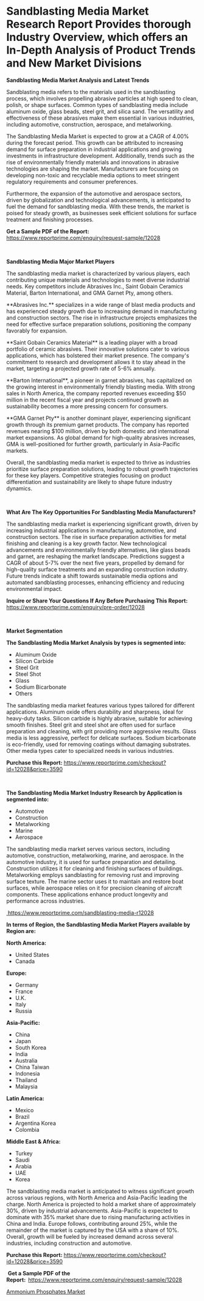 <p><h1>Sandblasting Media Market Research Report Provides thorough Industry Overview, which offers an In-Depth Analysis of Product Trends and New Market Divisions</h1></p><p><strong>Sandblasting Media Market Analysis and Latest Trends</strong></p>
<p><p>Sandblasting media refers to the materials used in the sandblasting process, which involves propelling abrasive particles at high speed to clean, polish, or shape surfaces. Common types of sandblasting media include aluminum oxide, glass beads, steel grit, and silica sand. The versatility and effectiveness of these abrasives make them essential in various industries, including automotive, construction, aerospace, and metalworking.</p><p>The Sandblasting Media Market is expected to grow at a CAGR of 4.00% during the forecast period. This growth can be attributed to increasing demand for surface preparation in industrial applications and growing investments in infrastructure development. Additionally, trends such as the rise of environmentally friendly materials and innovations in abrasive technologies are shaping the market. Manufacturers are focusing on developing non-toxic and recyclable media options to meet stringent regulatory requirements and consumer preferences.</p><p>Furthermore, the expansion of the automotive and aerospace sectors, driven by globalization and technological advancements, is anticipated to fuel the demand for sandblasting media. With these trends, the market is poised for steady growth, as businesses seek efficient solutions for surface treatment and finishing processes.</p></p>
<p><strong>Get a Sample PDF of the Report:&nbsp;</strong> <a href="https://www.reportprime.com/enquiry/request-sample/12028?utm_campaign=3026&utm_medium=2&utm_source=Github&utm_content=ia&utm_term=17032025&utm_id=sandblasting-media">https://www.reportprime.com/enquiry/request-sample/12028</a></p>
<p>&nbsp;</p>
<p><strong>Sandblasting Media Major Market Players</strong></p>
<p><p>The sandblasting media market is characterized by various players, each contributing unique materials and technologies to meet diverse industrial needs. Key competitors include Abrasives Inc., Saint Gobain Ceramics Material, Barton International, and GMA Garnet Pty, among others. </p><p>**Abrasives Inc.** specializes in a wide range of blast media products and has experienced steady growth due to increasing demand in manufacturing and construction sectors. The rise in infrastructure projects emphasizes the need for effective surface preparation solutions, positioning the company favorably for expansion.</p><p>**Saint Gobain Ceramics Material** is a leading player with a broad portfolio of ceramic abrasives. Their innovative solutions cater to various applications, which has bolstered their market presence. The company's commitment to research and development allows it to stay ahead in the market, targeting a projected growth rate of 5-6% annually.</p><p>**Barton International**, a pioneer in garnet abrasives, has capitalized on the growing interest in environmentally friendly blasting media. With strong sales in North America, the company reported revenues exceeding $50 million in the recent fiscal year and projects continued growth as sustainability becomes a more pressing concern for consumers.</p><p>**GMA Garnet Pty** is another dominant player, experiencing significant growth through its premium garnet products. The company has reported revenues nearing $100 million, driven by both domestic and international market expansions. As global demand for high-quality abrasives increases, GMA is well-positioned for further growth, particularly in Asia-Pacific markets.</p><p>Overall, the sandblasting media market is expected to thrive as industries prioritize surface preparation solutions, leading to robust growth trajectories for these key players. Competitive strategies focusing on product differentiation and sustainability are likely to shape future industry dynamics.</p></p>
<p>&nbsp;</p>
<p><strong>What Are The Key Opportunities For Sandblasting Media Manufacturers?</strong></p>
<p><p>The sandblasting media market is experiencing significant growth, driven by increasing industrial applications in manufacturing, automotive, and construction sectors. The rise in surface preparation activities for metal finishing and cleaning is a key growth factor. New technological advancements and environmentally friendly alternatives, like glass beads and garnet, are reshaping the market landscape. Predictions suggest a CAGR of about 5-7% over the next five years, propelled by demand for high-quality surface treatments and an expanding construction industry. Future trends indicate a shift towards sustainable media options and automated sandblasting processes, enhancing efficiency and reducing environmental impact.</p></p>
<p><strong>Inquire or Share Your Questions If Any Before Purchasing This Report:</strong> <a href="https://www.reportprime.com/enquiry/pre-order/12028?utm_campaign=3026&utm_medium=2&utm_source=Github&utm_content=ia&utm_term=17032025&utm_id=sandblasting-media">https://www.reportprime.com/enquiry/pre-order/12028</a></p>
<p>&nbsp;</p>
<p><strong>Market Segmentation</strong></p>
<p><strong>The Sandblasting Media Market Analysis by types is segmented into:</strong></p>
<p><ul><li>Aluminum Oxide</li><li>Silicon Carbide</li><li>Steel Grit</li><li>Steel Shot</li><li>Glass</li><li>Sodium Bicarbonate</li><li>Others</li></ul></p>
<p><p>The sandblasting media market features various types tailored for different applications. Aluminum oxide offers durability and sharpness, ideal for heavy-duty tasks. Silicon carbide is highly abrasive, suitable for achieving smooth finishes. Steel grit and steel shot are often used for surface preparation and cleaning, with grit providing more aggressive results. Glass media is less aggressive, perfect for delicate surfaces. Sodium bicarbonate is eco-friendly, used for removing coatings without damaging substrates. Other media types cater to specialized needs in various industries.</p></p>
<p><strong>Purchase this Report:&nbsp;</strong><a href="https://www.reportprime.com/checkout?id=12028&price=3590&utm_campaign=3026&utm_medium=2&utm_source=Github&utm_content=ia&utm_term=17032025&utm_id=sandblasting-media">https://www.reportprime.com/checkout?id=12028&price=3590</a></p>
<p>&nbsp;</p>
<p><strong>The Sandblasting Media Market Industry Research by Application is segmented into:</strong></p>
<p><ul><li>Automotive</li><li>Construction</li><li>Metalworking</li><li>Marine</li><li>Aerospace</li></ul></p>
<p><p>The sandblasting media market serves various sectors, including automotive, construction, metalworking, marine, and aerospace. In the automotive industry, it is used for surface preparation and detailing. Construction utilizes it for cleaning and finishing surfaces of buildings. Metalworking employs sandblasting for removing rust and improving surface texture. The marine sector uses it to maintain and restore boat surfaces, while aerospace relies on it for precision cleaning of aircraft components. These applications enhance product longevity and performance across industries.</p></p>
<p><a href="https://www.reportprime.com/sandblasting-media-r12028?utm_campaign=3026&utm_medium=2&utm_source=Github&utm_content=ia&utm_term=17032025&utm_id=sandblasting-media">&nbsp;https://www.reportprime.com/sandblasting-media-r12028</a></p>
<p><strong>In terms of Region, the Sandblasting Media Market Players available by Region are:</strong></p>
<p>
    <p> <strong> North America: </strong>
        <ul>
            <li>United States</li>
            <li>Canada</li>
        </ul>
        </p> 
    <p> <strong> Europe: </strong>
        <ul>
            <li>Germany</li>
            <li>France</li>
            <li>U.K.</li>
            <li>Italy</li>
            <li>Russia</li>
        </ul>
        </p> 
    <p> <strong> Asia-Pacific: </strong>
        <ul>
            <li>China</li>
            <li>Japan</li>
            <li>South Korea</li>
            <li>India</li>
            <li>Australia</li>
            <li>China Taiwan</li>
            <li>Indonesia</li>
            <li>Thailand</li>
            <li>Malaysia</li>
        </ul>
        </p> 
    <p> <strong> Latin America: </strong>
        <ul>
            <li>Mexico</li>
            <li>Brazil</li>
            <li>Argentina Korea</li>
            <li>Colombia</li>
        </ul>
        </p> 
    <p> <strong> Middle East & Africa: </strong>
        <ul>
            <li>Turkey</li>
            <li>Saudi</li>
            <li>Arabia</li>
            <li>UAE</li>
            <li>Korea</li>
        </ul>
    </p>
    </p>
<p><p>The sandblasting media market is anticipated to witness significant growth across various regions, with North America and Asia-Pacific leading the charge. North America is projected to hold a market share of approximately 30%, driven by industrial advancements. Asia-Pacific is expected to dominate with 35% market share due to rising manufacturing activities in China and India. Europe follows, contributing around 25%, while the remainder of the market is captured by the USA with a share of 10%. Overall, growth will be fueled by increased demand across several industries, including construction and automotive.</p></p>
<p><strong>Purchase this Report: </strong><a href="https://www.reportprime.com/checkout?id=12028&price=3590&utm_campaign=3026&utm_medium=2&utm_source=Github&utm_content=ia&utm_term=17032025&utm_id=sandblasting-media">https://www.reportprime.com/checkout?id=12028&price=3590</a></p>
<p>&nbsp;<strong>Get a Sample PDF of the Report:&nbsp;&nbsp;</strong><a href="https://www.reportprime.com/enquiry/request-sample/12028?utm_campaign=3026&utm_medium=2&utm_source=Github&utm_content=ia&utm_term=17032025&utm_id=sandblasting-media">https://www.reportprime.com/enquiry/request-sample/12028</a></p>
<p><strong></strong></p>
<p><p><a href="https://github.com/briandahm87/Market-Research-Report-List-1/blob/main/ammonium-phosphates-market.md?utm_campaign=3026&utm_medium=2&utm_source=Github&utm_content=ia&utm_term=17032025&utm_id=sandblasting-media">Ammonium Phosphates Market</a></p></p>
